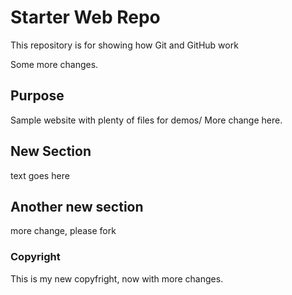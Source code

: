 # Starter Web Repo

This repository is for showing how Git and GitHub work

Some more changes.

## Purpose

Sample website with plenty of files for demos/ More change here.

## New Section

text goes here

## Another new section

more change, please fork

### Copyright

This is my new copyfright, now with more changes.